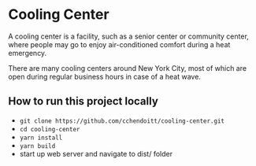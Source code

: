 # Cooling Center
A cooling center is a facility, such as a senior center or community center, where people may go to enjoy air-conditioned comfort during a heat emergency.

There are many cooling centers around New York City, most of which are open during regular business hours in case of a heat wave.

## How to run this project locally
 - `git clone https://github.com/cchendoitt/cooling-center.git`
 - `cd cooling-center`
 - `yarn install`
 - `yarn build`
 - start up web server and navigate to dist/ folder